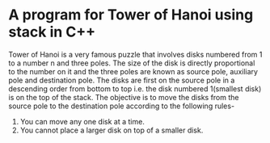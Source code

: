 #  A program for Tower of Hanoi using stack in C++

Tower of Hanoi is a very famous puzzle that involves disks numbered from 1 to a number n and three poles. The size of the disk is directly proportional to the number on it and the three poles are known as source pole, auxiliary pole and destination pole. The disks are first on the source pole in a descending order from bottom to top i.e. the disk numbered 1(smallest disk) is on the top of the stack. The objective is to move the disks from the source pole to the destination pole according to the following rules-

1) You can move any one disk at a time.
2) You cannot place a larger disk on top of a smaller disk.
